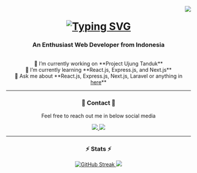 <img align="right" src="https://visitor-badge.laobi.icu/badge?page_id=Gin-Arata.Gin-Arata" />

<h1 align="center">
    <a href="https://git.io/typing-svg">
        <img src="https://readme-typing-svg.demolab.com?font=Press+Start+2P&duration=4000&pause=1000&color=F7F7F7&background=000000&center=true&vCenter=true&width=435&lines=Hello+There+%F0%9F%91%8B;I'm+Gin+Arata" alt="Typing SVG" />
    </a>
</h1>

<h3 align="center">An Enthusiast Web Developer from Indonesia</h3>

<br/>

<div align="center">
    🔭 I’m currently working on **Project Ujung Tanduk**
    <br/>
    🌱 I’m currently learning **React.js, Express.js, and Next.js**
    <br/>
    💬 Ask me about **React.js, Express.js, Next.js, Laravel or anything in <a href="https://github.com/Gin-Arata/Gin-Arata/issues">here</a>**
</div>

<hr />

<div align="center">
    <h3>📖 Contact 📖</h3>
    <p>Feel free to reach out me in below social media</p>
    <div>
        <a href="https://www.linkedin.com/in/gaco-razan-kamil-374296255/">
            <img src="https://img.shields.io/badge/LinkedIn-0077B5?style=for-the-badge&logo=linkedin&logoColor=white" />
        </a>
        <a href="https://www.instagram.com/gin_arata">
            <img src="https://img.shields.io/badge/Instagram-E4405F?style=for-the-badge&logo=instagram&logoColor=white" />
        </a>
    </div>
</div>

<hr />

<div align="center">
    <h3>⚡ Stats ⚡</h3>
    <a href="https://git.io/streak-stats">
        <img src="https://streak-stats.demolab.com?user=Gin-Arata&theme=dark&hide_border=true" alt="GitHub Streak"/>
    </a>
    <a href="https://github.com/anuraghazra/github-readme-stats">
        <img src="https://github-readme-stats-gin-aratas-projects.vercel.app//api?username=Gin-Arata&theme=dark&show_icons=true" />
    </a>
</div>

<!--
**Gin-Arata/Gin-Arata** is a ✨ _special_ ✨ repository because its `README.md` (this file) appears on your GitHub profile.

Here are some ideas to get you started:

- 🔭 I’m currently working on ...
- 🌱 I’m currently learning ...
- 👯 I’m looking to collaborate on ...
- 🤔 I’m looking for help with ...
- 💬 Ask me about ...
- 📫 How to reach me: ...
- 😄 Pronouns: ...
- ⚡ Fun fact: ...
-->

